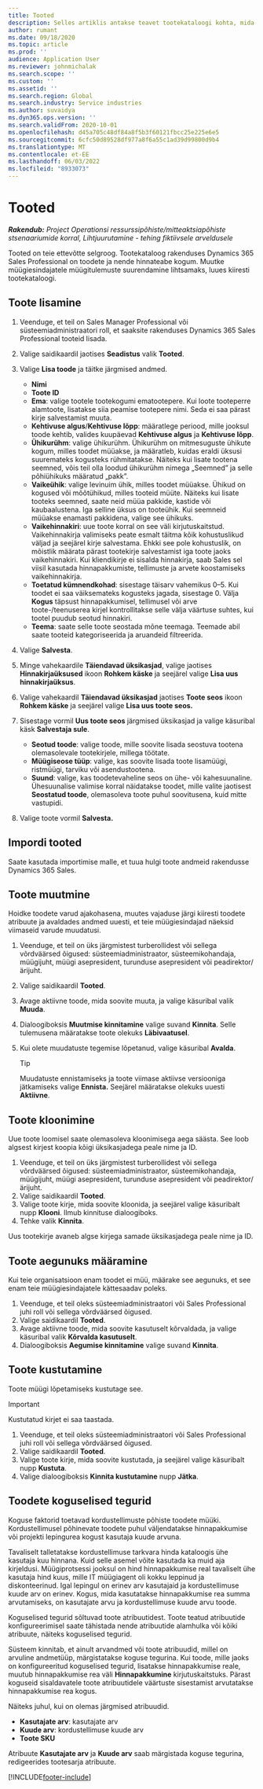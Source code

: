```yaml
---
title: Tooted
description: Selles artiklis antakse teavet tootekataloogi kohta, mida saate kasutada klientidele teabe andmiseks toodete kohta ja teie organisatsiooni pakutavate hinnakujunduse kohta.
author: rumant
ms.date: 09/18/2020
ms.topic: article
ms.prod: ''
audience: Application User
ms.reviewer: johnmichalak
ms.search.scope: ''
ms.custom: ''
ms.assetid: ''
ms.search.region: Global
ms.search.industry: Service industries
ms.author: suvaidya
ms.dyn365.ops.version: ''
ms.search.validFrom: 2020-10-01
ms.openlocfilehash: d45a705c48df84a8f5b3f60121fbcc25e225e6e5
ms.sourcegitcommit: 6cfc50d89528df977a8f6a55c1ad39d99800d9b4
ms.translationtype: MT
ms.contentlocale: et-EE
ms.lasthandoff: 06/03/2022
ms.locfileid: "8933073"
---
```

# <a name="products"></a>Tooted

_**Rakendub:** Project Operationsi ressurssipõhiste/mitteaktsiapõhiste stsenaariumide korral,  Lihtjuurutamine - tehing fiktiivsele arveldusele_

Tooted on teie ettevõtte selgroog. Tootekataloog rakenduses Dynamics 365 Sales Professional on toodete ja nende hinnateabe kogum. Muutke müügiesindajatele müügitulemuste suurendamine lihtsamaks, luues kiiresti tootekataloogi.

## <a name="add-a-product"></a>Toote lisamine

1.  Veenduge, et teil on Sales Manager Professional või süsteemiadministraatori roll, et saaksite rakenduses Dynamics 365 Sales Professional tooteid lisada.
2.  Valige saidikaardil jaotises **Seadistus** valik **Tooted**.
3.  Valige **Lisa toode** ja täitke järgmised andmed.

    -  **Nimi**
    -  **Toote ID**
    -  **Ema**: valige tootele tootekogumi ematootepere. Kui loote tooteperre alamtoote, lisatakse siia peamise tootepere nimi. Seda ei saa pärast kirje salvestamist muuta.
    -  **Kehtivuse algus**/**Kehtivuse lõpp**: määratlege periood, mille jooksul toode kehtib, valides kuupäevad **Kehtivuse algus** ja **Kehtivuse lõpp**.
    -  **Ühikurühm**: valige ühikurühm. Ühikurühm on mitmesuguste ühikute kogum, milles toodet müüakse, ja määratleb, kuidas eraldi üksusi suuremateks kogusteks rühmitatakse. Näiteks kui lisate tootena seemned, võis teil olla loodud ühikurühm nimega „Seemned” ja selle põhiühikuks määratud „pakk”.
    -  **Vaikeühik**: valige levinuim ühik, milles toodet müüakse. Ühikud on kogused või mõõtühikud, milles tooteid müüte. Näiteks kui lisate tooteks seemned, saate neid müüa pakkide, kastide või kaubaalustena. Iga selline üksus on tooteühik. Kui seemneid müüakse enamasti pakkidena, valige see ühikuks.
    -  **Vaikehinnakiri**: uue toote korral on see väli kirjutuskaitstud. Vaikehinnakirja valimiseks peate esmalt täitma kõik kohustuslikud väljad ja seejärel kirje salvestama. Ehkki see pole kohustuslik, on mõistlik määrata pärast tootekirje salvestamist iga toote jaoks vaikehinnakiri. Kui kliendikirje ei sisalda hinnakirja, saab Sales sel viisil kasutada hinnapakkumiste, tellimuste ja arvete koostamiseks vaikehinnakirja.
    -  **Toetatud kümnendkohad**: sisestage täisarv vahemikus 0–5. Kui toodet ei saa väiksemateks kogusteks jagada, sisestage 0. Välja **Kogus** täpsust hinnapakkumisel, tellimusel või arve toote-/teenuserea kirjel kontrollitakse selle välja väärtuse suhtes, kui tootel puudub seotud hinnakiri.
    -  **Teema**: saate selle toote seostada mõne teemaga. Teemade abil saate tooteid kategoriseerida ja aruandeid filtreerida.

4.  Valige **Salvesta**.
5.  Minge vahekaardile **Täiendavad üksikasjad**, valige jaotises **Hinnakirjaüksused** ikoon **Rohkem käske** ja seejärel valige **Lisa uus hinnakirjaüksus**.
7.  Valige vahekaardil **Täiendavad üksikasjad** jaotises **Toote seos** ikoon **Rohkem käske** ja seejärel valige **Lisa uus toote seos.**
8.  Sisestage vormil **Uus toote seos** järgmised üksikasjad ja valige käsuribal käsk **Salvestaja sule**.

    -   **Seotud toode**: valige toode, mille soovite lisada seostuva tootena olemasolevale tootekirjele, millega töötate.
    -   **Müügiseose tüüp**: valige, kas soovite lisada toote lisamüügi, ristmüügi, tarviku või asendustootena.
    -   **Suund**: valige, kas toodetevaheline seos on ühe- või kahesuunaline. Ühesuunalise valimise korral näidatakse toodet, mille valite jaotisest **Seostatud toode**, olemasoleva toote puhul soovitusena, kuid mitte vastupidi.

9.  Valige toote vormil **Salvesta.**

## <a name="import-products"></a>Impordi tooted

Saate kasutada importimise malle, et tuua hulgi toote andmeid rakendusse Dynamics 365 Sales.

## <a name="revise-a-product"></a>Toote muutmine

Hoidke toodete varud ajakohasena, muutes vajaduse järgi kiiresti toodete atribuute ja avaldades andmed uuesti, et teie müügiesindajad näeksid viimaseid varude muudatusi.

1.  Veenduge, et teil on üks järgmistest turberollidest või sellega võrdväärsed õigused: süsteemiadministraator, süsteemikohandaja, müügijuht, müügi asepresident, turunduse asepresident või peadirektor/ärijuht.
2.  Valige saidikaardil **Tooted**.
3.  Avage aktiivne toode, mida soovite muuta, ja valige käsuribal valik **Muuda**.
4.  Dialoogiboksis **Muutmise kinnitamine** valige suvand **Kinnita**. Selle tulemusena määratakse toote olekuks **Läbivaatusel**.
5.  Kui olete muudatuste tegemise lõpetanud, valige käsuribal **Avalda**.

    > [!TIP]
    > Muudatuste ennistamiseks ja toote viimase aktiivse versiooniga jätkamiseks valige **Ennista.** Seejärel määratakse olekuks uuesti **Aktiivne**.

## <a name="clone-a-product"></a>Toote kloonimine 

Uue toote loomisel saate olemasoleva kloonimisega aega säästa. See loob algsest kirjest koopia kõigi üksikasjadega peale nime ja ID.

1.  Veenduge, et teil on üks järgmistest turberollidest või sellega võrdväärsed õigused: süsteemiadministraator, süsteemikohandaja, müügijuht, müügi asepresident, turunduse asepresident või peadirektor/ärijuht.
2.  Valige saidikaardil **Tooted**.
3.  Valige toote kirje, mida soovite kloonida, ja seejärel valige käsuribalt nupp **Klooni**. Ilmub kinnituse dialoogiboks.
4.  Tehke valik **Kinnita**.

Uus tootekirje avaneb algse kirjega samade üksikasjadega peale nime ja ID.

## <a name="retire-a-product"></a>Toote aegunuks määramine 

Kui teie organisatsioon enam toodet ei müü, määrake see aegunuks, et see enam teie müügiesindajatele kättesaadav poleks.

1.  Veenduge, et teil oleks süsteemiadministraatori või Sales Professional juhi roll või sellega võrdväärsed õigused.
2.  Valige saidikaardil **Tooted**.
3.  Avage aktiivne toode, mida soovite kasutuselt kõrvaldada, ja valige käsuribal valik **Kõrvalda kasutuselt**.
4.  Dialoogiboksis **Aegumise kinnitamine** valige suvand **Kinnita**.


## <a name="delete-a-product"></a>Toote kustutamine

Toote müügi lõpetamiseks kustutage see.

> [!IMPORTANT]
> Kustutatud kirjet ei saa taastada.

1.  Veenduge, et teil oleks süsteemiadministraatori või Sales Professional juhi roll või sellega võrdväärsed õigused.
2.  Valige saidikaardil **Tooted**.
3.  Valige toote kirje, mida soovite kustutada, ja seejärel valige käsuribalt nupp **Kustuta**.
4.  Valige dialoogiboksis **Kinnita kustutamine** nupp **Jätka**.
 
 ## <a name="quantity-factors-for-products"></a>Toodete koguselised tegurid

Koguse faktorid toetavad kordustellimuste põhiste toodete müüki. Kordustellimusel põhinevate toodete puhul väljendatakse hinnapakkumise või projekti lepingurea kogust kasutaja kuude arvuna.

Tavaliselt talletatakse kordustellimuse tarkvara hinda kataloogis ühe kasutaja kuu hinnana. Kuid selle asemel võite kasutada ka muid aja kirjeldusi. Müügiprotsessi jooksul on hind hinnapakkumise real tavaliselt ühe kasutaja hind kuus, mille IT müügiagent oli kokku leppinud ja diskonteerinud. Igal lepingul on erinev arv kasutajaid ja kordustellimuse kuude arv on erinev. Kogus, mida kasutatakse hinnapakkumise rea summa arvutamiseks, on kasutajate arvu ja kordustellimuse kuude arvu toode.

Koguselised tegurid sõltuvad toote atribuutidest. Toote teatud atribuutide konfigureerimisel saate tähistada nende atribuutide alamhulka või kõiki atribuute, näiteks koguselised tegurid.

Süsteem kinnitab, et ainult arvandmed või toote atribuudid, millel on arvuline andmetüüp, märgistatakse koguse tegurina. Kui toode, mille jaoks on konfigureeritud koguselised tegurid, lisatakse hinnapakkumise reale, muutub  hinnapakkumise rea väli **Hinnapakkumine** kirjutuskaitstuks. Pärast koguseid sisaldavatele toote atribuutidele väärtuste sisestamist arvutatakse hinnapakkumise rea kogus.

Näiteks juhul, kui on olemas järgmised atribuudid. 

- **Kasutajate arv**: kasutajate arv 
- **Kuude arv**: kordustellimuse kuude arv
- **Toote SKU** 

Atribuute **Kasutajate arv** ja **Kuude arv** saab märgistada koguse tegurina, redigeerides tootesarja atribuute. 


[!INCLUDE[footer-include](../includes/footer-banner.md)]